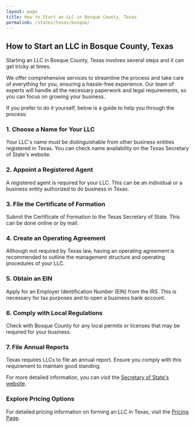 ```yaml
---
layout: page
title: How to Start an LLC in Bosque County, Texas
permalink: /states/texas/bosque/
---
```


<h2>How to Start an LLC in Bosque County, Texas</h2>

<p>Starting an LLC in Bosque County, Texas involves several steps and it can get tricky at times.</p>

<p>We offer comprehensive services to streamline the process and take care of everything for you, ensuring a hassle-free experience. Our team of experts will handle all the necessary paperwork and legal requirements, so you can focus on growing your business.</p>

<p>If you prefer to do it yourself, below is a guide to help you through the process:</p>

<h3>1. Choose a Name for Your LLC</h3>
<p>Your LLC's name must be distinguishable from other business entities registered in Texas. You can check name availability on the Texas Secretary of State's website.</p>

<h3>2. Appoint a Registered Agent</h3>
<p>A registered agent is required for your LLC. This can be an individual or a business entity authorized to do business in Texas.</p>

<h3>3. File the Certificate of Formation</h3>
<p>Submit the Certificate of Formation to the Texas Secretary of State. This can be done online or by mail.</p>

<h3>4. Create an Operating Agreement</h3>
<p>Although not required by Texas law, having an operating agreement is recommended to outline the management structure and operating procedures of your LLC.</p>

<h3>5. Obtain an EIN</h3>
<p>Apply for an Employer Identification Number (EIN) from the IRS. This is necessary for tax purposes and to open a business bank account.</p>

<h3>6. Comply with Local Regulations</h3>
<p>Check with Bosque County for any local permits or licenses that may be required for your business.</p>

<h3>7. File Annual Reports</h3>
<p>Texas requires LLCs to file an annual report. Ensure you comply with this requirement to maintain good standing.</p>

<p>For more detailed information, you can visit the <a href="https://www.sos.texas.gov/">Secretary of State's website</a>.</p>

<h3>Explore Pricing Options</h3>
<p>For detailed pricing information on forming an LLC in Texas, visit the <a href="{ '/new-pricing/' | relative_url }">Pricing Page</a>.</p>
